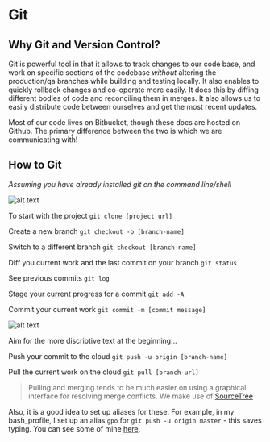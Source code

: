 # Git

## Why Git and Version Control?

Git is powerful tool in that it allows to track changes to our code base, and work on specific sections of the codebase *without* altering the production/qa branches while building and testing locally.  It also enables to quickly rollback changes and co-operate more easily.  It does this by diffing different bodies of code and reconciling them in merges. It also allows us to easily distribute code between ourselves and get the most recent updates.

Most of our code lives on Bitbucket, though these docs are hosted on Github.  The primary difference between the two is which we are communicating with!

## How to Git

*Assuming you have already installed git on the command line/shell*

![alt text](http://imgs.xkcd.com/comics/git.png
 "Really you just need a few")

To start with the project `git clone [project url]`

Create a new branch `git checkout -b [branch-name]`

Switch to a different branch `git checkout [branch-name]`

Diff you current work and the last commit on your branch `git status`

See previous commits `git log`

Stage your current progress for a commit `git add -A`

Commit your current work `git commit -m [commit message]`

![alt text](http://imgs.xkcd.com/comics/git_commit.png "Commit Messaging")

Aim for the more discriptive text at the beginning...

Push your commit to the cloud `git push -u origin [branch-name]`

Pull the current work on the cloud `git pull [branch-url]`

> Pulling and merging tends to be much easier on using a graphical interface for resolving merge conflicts. We make use of [SourceTree](https://www.atlassian.com/software/sourcetree)

Also, it is a good idea to set up aliases for these.  For example, in my bash_profile, I set up an alias `gpo` for `git push -u origin master` - this saves typing.  You can see some of mine [here](https://github.com/keldonia/Dotfiles).
